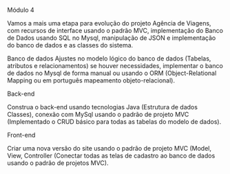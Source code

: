 Módulo 4

Vamos a mais uma etapa para evolução do projeto Agência de Viagens, com recursos de interface usando o padrão MVC, implementação do Banco de Dados usando SQL no Mysql, manipulação de JSON e implementação do banco de dados e as classes do sistema. 

Banco de dados 
Ajustes no modelo lógico do banco de dados (Tabelas, atributos e relacionamentos) se houver necessidades, implementar o banco de dados no Mysql de forma manual ou usando o ORM (Object-Relational Mapping ou em português mapeamento objeto-relacional). 

 Back-end 

Construa o back-end usando tecnologias Java (Estrutura de dados Classes), conexão com MySql usando o padrão de projeto MVC (Implementado o CRUD básico para todas as tabelas do modelo de dados).  

Front-end 

Criar uma nova versão do site usando o padrão de projeto MVC (Model, View, Controller (Conectar todas as telas de cadastro ao banco de dados usando o padrão de projetos MVC). 

